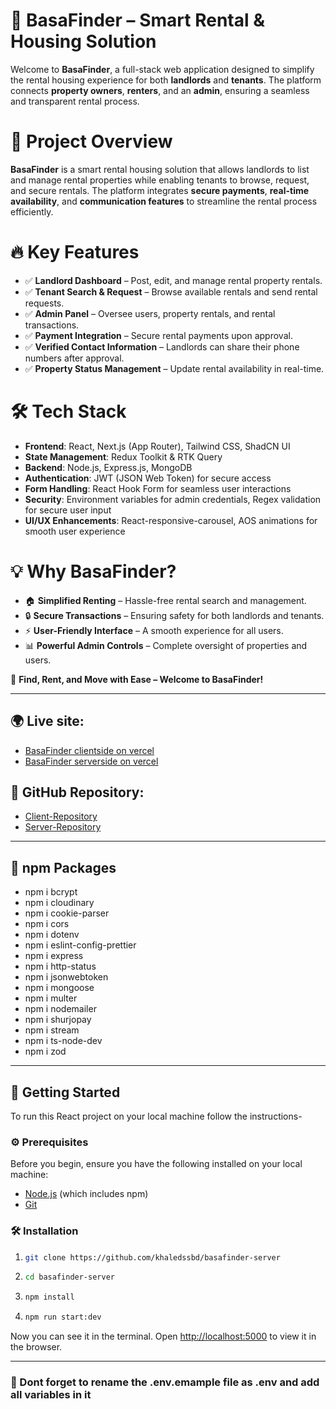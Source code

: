 # 🏡 BasaFinder – Smart Rental & Housing Solution

Welcome to **BasaFinder**, a full-stack web application designed to simplify the rental housing experience for both **landlords** and **tenants**. The platform connects **property owners**, **renters**, and an **admin**, ensuring a seamless and transparent rental process.

# 🌟 Project Overview

**BasaFinder** is a smart rental housing solution that allows landlords to list and manage rental properties while enabling tenants to browse, request, and secure rentals. The platform integrates **secure payments**, **real-time availability**, and **communication features** to streamline the rental process efficiently.

# 🔥 Key Features

- ✅ **Landlord Dashboard** – Post, edit, and manage rental property rentals.
- ✅ **Tenant Search & Request** – Browse available rentals and send rental requests.
- ✅ **Admin Panel** – Oversee users, property rentals, and rental transactions.
- ✅ **Payment Integration** – Secure rental payments upon approval.
- ✅ **Verified Contact Information** – Landlords can share their phone numbers after approval.
- ✅ **Property Status Management** – Update rental availability in real-time.

# 🛠️ Tech Stack

- **Frontend**: React, Next.js (App Router), Tailwind CSS, ShadCN UI
- **State Management**: Redux Toolkit & RTK Query
- **Backend**: Node.js, Express.js, MongoDB
- **Authentication**: JWT (JSON Web Token) for secure access
- **Form Handling**: React Hook Form for seamless user interactions
- **Security**: Environment variables for admin credentials, Regex validation for secure user input
- **UI/UX Enhancements**: React-responsive-carousel, AOS animations for smooth user experience

# 💡 Why BasaFinder?

- 🏠 **Simplified Renting** – Hassle-free rental search and management.
- 🔒 **Secure Transactions** – Ensuring safety for both landlords and tenants.
- ⚡ **User-Friendly Interface** – A smooth experience for all users.
- 📊 **Powerful Admin Controls** – Complete oversight of properties and users.

🚀 **Find, Rent, and Move with Ease – Welcome to BasaFinder!**

---

## 🌍 Live site:

- [BasaFinder clientside on vercel](https://basafinder-frontend.vercel.app)
- [BasaFinder serverside on vercel](https://basafinder-backend-khaled.vercel.app)

## 🔗 GitHub Repository:

- [Client-Repository](https://github.com/khaledssbd/basafinder-client)
- [Server-Repository](https://github.com/khaledssbd/basafinder-server)

---

## 📜 npm Packages

- npm i bcrypt
- npm i cloudinary
- npm i cookie-parser
- npm i cors
- npm i dotenv
- npm i eslint-config-prettier
- npm i express
- npm i http-status
- npm i jsonwebtoken
- npm i mongoose
- npm i multer
- npm i nodemailer
- npm i shurjopay
- npm i stream
- npm i ts-node-dev
- npm i zod

---

## 🚀 Getting Started

To run this React project on your local machine follow the instructions-

### ⚙️ Prerequisites

Before you begin, ensure you have the following installed on your local machine:

- [Node.js](https://nodejs.org/en/download/) (which includes npm)
- [Git](https://git-scm.com/)

### 🛠️ Installation

1. ```bash
   git clone https://github.com/khaledssbd/basafinder-server
   ```

2. ```bash
   cd basafinder-server
   ```

3. ```bash
   npm install
   ```

4. ```bash
   npm run start:dev
   ```

Now you can see it in the terminal.
Open [http://localhost:5000](http://localhost:5000) to view it in the browser.

---

### 📌 Dont forget to rename the .env.emample file as .env and add all variables in it
